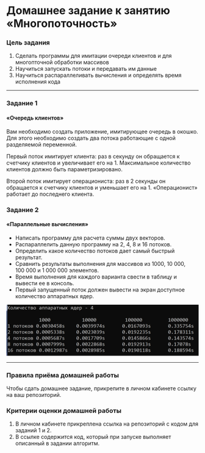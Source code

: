 # Домашнее задание к занятию «Многопоточность»

### Цель задания

1. Сделать программы для имитации очереди клиентов и для многопточной обработки массивов
2. Научиться запускать потоки и передавать им данные
3. Научиться распараллеливать вычисления и определять время исполнения кода

------

### Задание 1

#### «Очередь клиентов»

Вам необходимо создать приложение, имитирующее очередь в окошко. Для этого необходимо создать два потока работающие с одной разделяемой переменной.

Первый поток имитирует клиента: раз в секунду он обращается к счетчику клиентов и увеличивает его на 1. Максимальное количество клиентов должно быть параметризировано.

Второй поток имитирует операциониста: раз в 2 секунды он обращается к счетчику клиентов и уменьшает его на 1. «Операционист» работает до последнего клиента.

### Задание 2

#### «Параллельные вычисления»

- Написать программу для расчета суммы двух векторов.
- Распараллелить данную программу на 2, 4, 8 и 16 потоков.
- Определить какое количество потоков дает самый быстрый результат.
- Сравнить результаты выполнения для массивов из 1000, 10 000, 100 000 и 1 000 000 элементов.
- Время выполнения для каждого варианта свести в таблицу и вывести ее в консоль.
- Первый запущенный поток должен вывести на экран доступное количество аппаратных ядер.

![](./pic1.png)

------

### Правила приёма домашней работы

Чтобы сдать домашнее задание, прикрепите в личном кабинете ссылку на ваш репозиторий.

### Критерии оценки домашней работы

1. В личном кабинете прикреплена ссылка на репозиторий с кодом для заданий 1 и 2.
2. В ссылке содержится код, который при запуске выполняет описанный в задании алгоритм.



